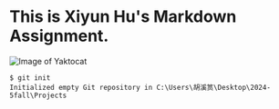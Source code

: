 # This is Xiyun Hu's Markdown Assignment.
![Image of Yaktocat](https://octodex.github.com/images/yaktocat.png)

```
$ git init
Initialized empty Git repository in C:\Users\胡溪筼\Desktop\2024-5fall\Projects
```
